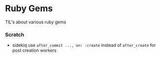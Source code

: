 # Ruby Gems

TIL's about various ruby gems

### Scratch

* sidekiq use `after_commit ..., on: :create` instead of `after_create` for post creation workers

